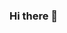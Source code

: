 ### Hi there 👋

<!--
**Amar033/Amar033** is a ✨ _special_ ✨ repository because its `README.md` (this file) appears on your GitHub profile.

Here are some ideas to get you started:

- 🔭 I’m currently working on Nothing🫠
- 🌱 I’m currently learning Machine learning 
- 🤔 I’m looking for help with Machine learning, Opencv and natural language processing 
- 💬 Ask me about nothing pls I'm still new 😂
- 😄 Pronouns: he/him 💪🗿
- ⚡ Fun fact: ###ok
-->
